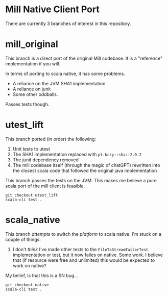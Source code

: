 # Mill Native Client Port

There are currently 3 branches of interest in this repository.

# mill_original

This branch is a direct port of the original Mill codebase. It is a "reference" implementation if you will.

In terms of porting to scala native, it has some problems.
- A reliance on the JVM SHA1 implementation
- A reliance on junit
- Some other oddballs.

Passes tests though.

# utest_lift

This branch ported (in order) the following:

1. Unit tests to utest
2. The SHA1 implementation replaced with `pt.kcry::sha::2.0.2`
3. The junit dependency removed
4. The mill codebase itself (through the magic of chatGPT) rewritten into the closest scala code that followed the original java implementation

This branch passes the tests on the JVM. This makes me believe a pure scala port of the mill client is feasible.

```
git checkout utest_lift
scala-cli test .
```

# scala_native

This branch _attempts_ to switch the _platform_ to scala native. I'm stuck on a couple of things:

1. I don't _think_ I've made other tests to the `FileToStreamTailerTest` implementation or test, but it now failes on native. Some work. I believe that (if resource were free and unlimited) this would be expected to work on native?


My belief, is that this is a SN bug...

```
git checkout native
scala-cli test .
```



